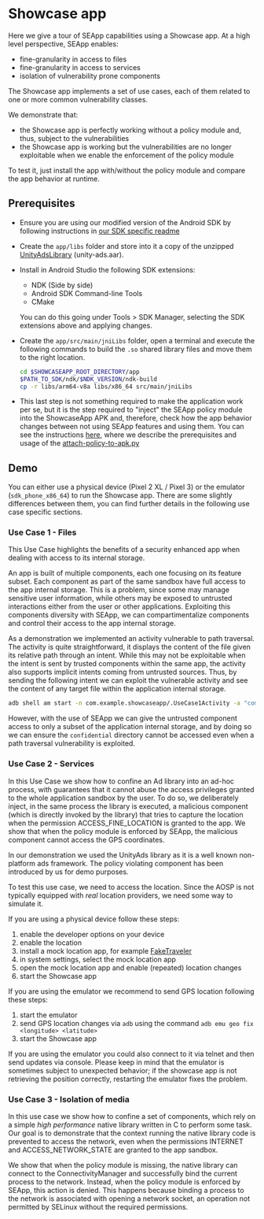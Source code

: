 # Showcase app

Here we give a tour of SEApp capabilities using a Showcase app.
At a high level perspective, SEApp enables:

- fine-granularity in access to files
- fine-granularity in access to services
- isolation of vulnerability prone components

The Showcase app implements a set of use cases, each of them related to one or more common vulnerability classes.

We demonstrate that:

- the Showcase app is perfectly working without a policy module and, thus, subject to the vulnerabilities
- the Showcase app is working but the vulnerabilities are no longer exploitable when we enable the enforcement of the policy module

To test it, just install the app with/without the policy module and compare the app behavior at runtime.

## Prerequisites

- Ensure you are using our modified version of the Android SDK by following instructions in [our SDK specific readme](../SDK.md)

- Create the `app/libs` folder and store into it a copy of the unzipped [UnityAdsLibrary](https://github.com/Unity-Technologies/unity-ads-android/releases/download/3.6.0/UnityAds.aar.zip) (unity-ads.aar).

- Install in Android Studio the following SDK extensions:

  - NDK (Side by side)
  - Android SDK Command-line Tools
  - CMake

  You can do this going under Tools > SDK Manager, selecting the SDK extensions above and applying changes.

- Create the `app/src/main/jniLibs` folder, open a terminal and execute the following commands to build the `.so` shared library files and move them to the right location.

  ```bash
  cd $SHOWCASEAPP_ROOT_DIRECTORY/app
  $PATH_TO_SDK/ndk/$NDK_VERSION/ndk-build
  cp -r libs/arm64-v8a libs/x86_64 src/main/jniLibs
  ```

- This last step is not something required to make the application work per se, but it is the step required to "inject" the SEApp policy module into the ShowcaseApp APK and, therefore, check how the app behavior changes between not using SEApp features and using them. You can see the instructions [here](../../script/README.md), where we describe the prerequisites and usage of the [attach-policy-to-apk.py](../../script/attach-policy-to-apk.py)

## Demo

You can either use a physical device (Pixel 2 XL / Pixel 3) or the emulator (`sdk_phone_x86_64`) to run the Showcase app.
There are some slightly differences between them, you can find further details in the following use case specific sections.

### Use Case 1 - Files

This Use Case highlights the benefits of a security enhanced app when
dealing with access to its internal storage.

An app is built of multiple components, each one focusing on its feature subset.
Each component as part of the same sandbox have full access
to the app internal storage. This is a problem, since some may manage sensitive 
user information, while others may be exposed to untrusted interactions either 
from the user or other applications.
Exploiting this components diversity with SEApp, we can compartimentalize
components and control their access to the app internal storage.

As a demonstration we implemented an activity vulnerable to path traversal.
The activity is quite straightforward, it displays the content of the file
given its relative path through an intent. While this may not be exploitable
when the intent is sent by trusted components within the same app, the
activity also supports implicit intents coming from untrusted sources.
Thus, by sending the following intent we can exploit the
vulnerable activity and see the content of any target file within the
application internal storage.
```bash
adb shell am start -n com.example.showcaseapp/.UseCase1Activity -a "com.example.showcaseapp.intent.action.SHOW" --es "com.example.showcaseapp.intent.extra.PATH" "../confidential/data"
```

However, with the use of SEApp we can give the untrusted component access to
only a subset of the application internal storage, and by doing so we can
ensure the `confidential` directory cannot be accessed even when a path traversal
vulnerability is exploited.

### Use Case 2 - Services

In this Use Case we show how to confine an Ad library into an
ad-hoc process, with guarantees that it cannot abuse the access
privileges granted to the whole application sandbox by the
user. To do so, we deliberately inject, in the same process the
library is executed, a malicious component (which is directly
invoked by the library) that tries to capture the location when
the permission ACCESS_FINE_LOCATION is granted to the
app. We show that when the policy module is enforced by
SEApp, the malicious component cannot access the GPS coordinates.

In our demonstration we used the UnityAds library as
it is a well known non-platform ads framework. The policy violating
component has been introduced by us for demo purposes.

To test this use case, we need to access the location. Since the AOSP is not
typically equipped with _real_ location providers, we need some way to simulate it.

If you are using a physical device follow these steps:

1. enable the developer options on your device
2. enable the location
3. install a mock location app, for example [FakeTraveler](https://github.com/mcastillof/FakeTraveler)
4. in system settings, select the mock location app
5. open the mock location app and enable (repeated) location changes
6. start the Showcase app

If you are using the emulator we recommend to send GPS location following these steps:

1. start the emulator
2. send GPS location changes via `adb` using the command `adb emu geo fix <longitude> <latitude>`
3. start the Showcase app

If you are using the emulator you could also connect to it via telnet and then send updates via console. 
Please keep in mind that the emulator is sometimes subject to unexpected behavior; if the showcase app is not 
retrieving the position correctly, restarting the emulator fixes the problem.

### Use Case 3 - Isolation of media

In this use case we show how to confine a set of components,
which rely on a simple _high performance_ native library written in
C to perform some task. Our goal is to demonstrate that the
context running the native library code is prevented to access 
the network, even when the permissions INTERNET and
ACCESS_NETWORK_STATE are granted to the app sandbox.

We show that when the policy module is missing, the native library can 
connect to the ConnectivityManager and successfully bind the
current process to the network. Instead, when the policy module
is enforced by SEApp, this action is denied. This happens because
binding a process to the network is associated with opening a
network socket, an operation not permitted by SELinux without
the required permissions.
